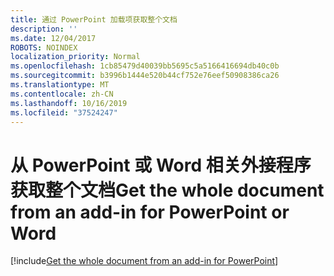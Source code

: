 ```yaml
---
title: 通过 PowerPoint 加载项获取整个文档
description: ''
ms.date: 12/04/2017
ROBOTS: NOINDEX
localization_priority: Normal
ms.openlocfilehash: 1cb85479d40039bb5695c5a5166416694db40c0b
ms.sourcegitcommit: b3996b1444e520b44cf752e76eef50908386ca26
ms.translationtype: MT
ms.contentlocale: zh-CN
ms.lasthandoff: 10/16/2019
ms.locfileid: "37524247"
---
```

# <a name="get-the-whole-document-from-an-add-in-for-powerpoint-or-word"></a><span data-ttu-id="79db9-102">从 PowerPoint 或 Word 相关外接程序获取整个文档</span><span class="sxs-lookup"><span data-stu-id="79db9-102">Get the whole document from an add-in for PowerPoint or Word</span></span>

[!include[Get the whole document from an add-in for PowerPoint](../includes/file-get-the-whole-document-from-an-add-in-for-powerpoint-or-word.md)]
